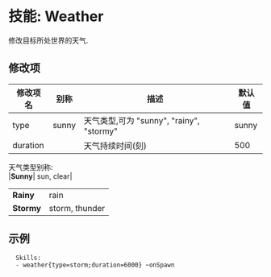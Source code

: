 技能: Weather
=================

修改目标所处世界的天气.

修改项
----------

| 修改项名 | 别称   | 描述                                               | 默认值 |
|-----------|-----------|-----------------------------------------------------------|---------|
| type      | sunny | 天气类型,可为 "sunny", "rainy", "stormy" | sunny   | 无 |
| duration  |           | 天气持续时间(刻) | 500     |

  
天气类型别称:  
|**Sunny**| sun, clear|

|            |                |
|------------|----------------|
| **Rainy**  | rain           |
| **Stormy** | storm, thunder |

示例
--------

      Skills:
      - weather{type=storm;duration=6000} ~onSpawn
